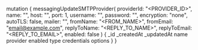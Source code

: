 mutation {
    messagingUpdateSMTPProvider(
        providerId: "<PROVIDER_ID>",
        name: "<NAME>",
        host: "<HOST>",
        port: 1,
        username: "<USERNAME>",
        password: "<PASSWORD>",
        encryption: "none",
        autoTLS: false,
        mailer: "<MAILER>",
        fromName: "<FROM_NAME>",
        fromEmail: "email@example.com",
        replyToName: "<REPLY_TO_NAME>",
        replyToEmail: "<REPLY_TO_EMAIL>",
        enabled: false
    ) {
        _id
        _createdAt
        _updatedAt
        name
        provider
        enabled
        type
        credentials
        options
    }
}
